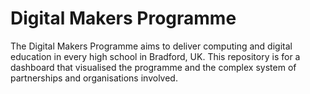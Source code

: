 # Digital Makers Programme
The Digital Makers Programme aims to deliver computing and digital education in every high school in Bradford, UK. 
This repository is for a dashboard that visualised the programme and the complex system of partnerships and organisations involved. 
